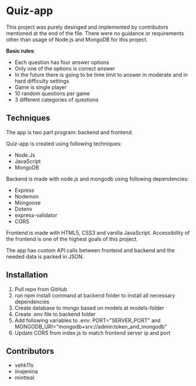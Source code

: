 # Quiz-app

This project was purely desinged and implemented by contributors mentioned at the end of the file. There were no guidance or requirements other than usage of Node.js and MongoDB for this project.

**Basic rules**:
- Each question has four answer options
- Only one of the options is correct answer
- In the future there is going to be time limit to answer in moderate and in hard difficulty settings
- Game is single player
- 10 random questions per game
- 3 different categories of questions


## Techniques

The app is two part program: backend and frontend.

Quiz-app is created using following techniques:
- Node.Js
- JavaScript
- MongoDB

Backend is made with node.js and mongodb using following dependencies: 
- Express
- Nodemon
- Mongoose
- Dotenv
- express-validator
- CORS

Frontend is made with HTML5, CSS3 and vanilla JavaScript. Accessibility of the frontend is one of the highest goals of this project.

The app has custom API calls between frontend and backend and the needed data is packed in JSON.

## Installation

1. Pull repo from GitHub
2. run npm install command at backend folder to install all necessary dependencies
3. Create database to mongo based on models at models-folder
4. Create .env file to backend folder
5. Add following variables to .env: PORT="SERVER_PORT" and MONGODB_URI="mongodb+srv://admin:token_and_mongodb"
6. Update CORS from index.js to match frontend server ip and port

    

## Contributors
- vehk11s
- iinajenina
- mintteal
